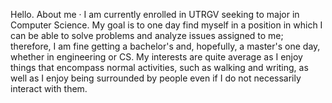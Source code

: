 Hello.
About me
· I am currently enrolled in UTRGV seeking to major in Computer Science. My goal is to one day find myself in a position in which I can be able to solve problems and analyze issues assigned to me; therefore, I am fine getting a bachelor's and, hopefully, a master's one day, whether in engineering or CS. My interests are quite average as I enjoy things that encompass normal activities, such as walking and writing, as well as I enjoy being surrounded by people even if I do not necessarily interact with them.
